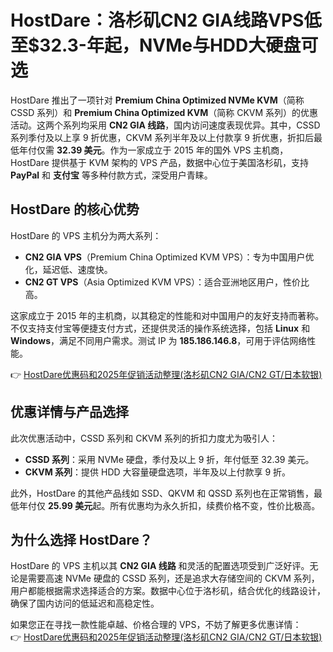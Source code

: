 # HostDare：洛杉矶CN2 GIA线路VPS低至$32.3-年起，NVMe与HDD大硬盘可选

HostDare 推出了一项针对 **Premium China Optimized NVMe KVM**（简称 CSSD 系列）和 **Premium China Optimized KVM**（简称 CKVM 系列）的优惠活动。这两个系列均采用 **CN2 GIA 线路**，国内访问速度表现优异。其中，CSSD 系列季付及以上享 9 折优惠，CKVM 系列半年及以上付款享 9 折优惠，折扣后最低年付仅需 **32.39 美元**。作为一家成立于 2015 年的国外 VPS 主机商，HostDare 提供基于 KVM 架构的 VPS 产品，数据中心位于美国洛杉矶，支持 **PayPal** 和 **支付宝** 等多种付款方式，深受用户青睐。

## HostDare 的核心优势

HostDare 的 VPS 主机分为两大系列：  
- **CN2 GIA VPS**（Premium China Optimized KVM VPS）：专为中国用户优化，延迟低、速度快。  
- **CN2 GT VPS**（Asia Optimized KVM VPS）：适合亚洲地区用户，性价比高。  

这家成立于 2015 年的主机商，以其稳定的性能和对中国用户的友好支持而著称。不仅支持支付宝等便捷支付方式，还提供灵活的操作系统选择，包括 **Linux** 和 **Windows**，满足不同用户需求。测试 IP 为 **185.186.146.8**，可用于评估网络性能。

👉 [HostDare优惠码和2025年促销活动整理(洛杉矶CN2 GIA/CN2 GT/日本软银)](https://bit.ly/hostdare)

## 优惠详情与产品选择

此次优惠活动中，CSSD 系列和 CKVM 系列的折扣力度尤为吸引人：  
- **CSSD 系列**：采用 NVMe 硬盘，季付及以上 9 折，年付低至 32.39 美元。  
- **CKVM 系列**：提供 HDD 大容量硬盘选项，半年及以上付款享 9 折。  

此外，HostDare 的其他产品线如 SSD、QKVM 和 QSSD 系列也在正常销售，最低年付仅 **25.99 美元**起。所有优惠均为永久折扣，续费价格不变，性价比极高。

## 为什么选择 HostDare？

HostDare 的 VPS 主机以其 **CN2 GIA 线路** 和灵活的配置选项受到广泛好评。无论是需要高速 NVMe 硬盘的 CSSD 系列，还是追求大存储空间的 CKVM 系列，用户都能根据需求选择适合的方案。数据中心位于洛杉矶，结合优化的线路设计，确保了国内访问的低延迟和高稳定性。

如果您正在寻找一款性能卓越、价格合理的 VPS，不妨了解更多优惠详情：  
👉 [HostDare优惠码和2025年促销活动整理(洛杉矶CN2 GIA/CN2 GT/日本软银)](https://bit.ly/hostdare)